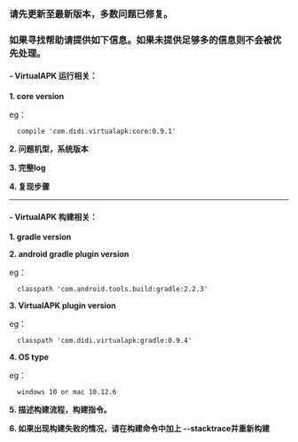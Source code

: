 ### 请先更新至最新版本，多数问题已修复。
### 如果寻找帮助请提供如下信息。**如果未提供足够多的信息则不会被优先处理**。

#### - VirtualAPK 运行相关：

**1. core version**

eg：
```
  compile 'com.didi.virtualapk:core:0.9.1'
```

**2. 问题机型，系统版本**

**3. 完整log**

**4. 复现步骤**

---

#### - VirtualAPK 构建相关：

**1. gradle version**

**2. android gradle plugin version**
  
eg：
```
  classpath 'com.android.tools.build:gradle:2.2.3'
```

**3. VirtualAPK plugin version**
  
eg：
```
  classpath 'com.didi.virtualapk:gradle:0.9.4'
```

**4. OS type**

eg：  
  
```
  windows 10 or mac 10.12.6
```

**5. 描述构建流程，构建指令。**

**6. 如果出现构建失败的情况，请在构建命令中加上 --stacktrace并重新构建**

